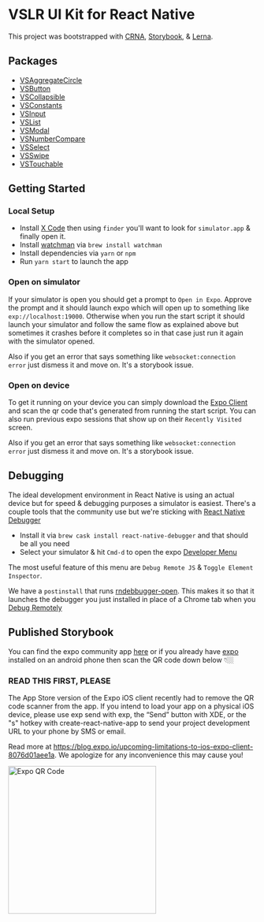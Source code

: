 # VSLR UI Kit for React Native

This project was bootstrapped with [CRNA](https://github.com/react-community/create-react-native-app), [Storybook](https://github.com/storybooks/storybook/tree/master/app/react-native), & [Lerna](https://lernajs.io/).

## Packages

* [VSAggregateCircle](https://github.com/vivintsolar-oss/react-native-components/tree/master/packages/VSAggregateCircle)
* [VSButton](https://github.com/vivintsolar-oss/react-native-components/tree/master/packages/VSButton)
* [VSCollapsible](https://github.com/vivintsolar-oss/react-native-components/tree/master/packages/VSCollapsible)
* [VSConstants](https://github.com/vivintsolar-oss/react-native-components/tree/master/packages/VSConstants)
* [VSInput](https://github.com/vivintsolar-oss/react-native-components/tree/master/packages/VSInput)
* [VSList](https://github.com/vivintsolar-oss/react-native-components/tree/master/packages/VSList)
* [VSModal](https://github.com/vivintsolar-oss/react-native-components/tree/master/packages/VSModal)
* [VSNumberCompare](https://github.com/vivintsolar-oss/react-native-components/tree/master/packages/VSNumberCompare)
* [VSSelect](https://github.com/vivintsolar-oss/react-native-components/tree/master/packages/VSSelect)
* [VSSwipe](https://github.com/vivintsolar-oss/react-native-components/tree/master/packages/VSSwipe)
* [VSTouchable](https://github.com/vivintsolar-oss/react-native-components/tree/master/packages/VSTouchable)

## Getting Started

### Local Setup

* Install [X Code](https://itunes.apple.com/us/app/xcode/id497799835?mt=12) then using `finder` you'll want to look for `simulator.app` & finally open it.
* Install [watchman](https://facebook.github.io/watchman/) via `brew install watchman`
* Install dependencies via `yarn` or `npm`
* Run `yarn start` to launch the app

### Open on simulator

If your simulator is open you should get a prompt to `Open in Expo`. Approve the prompt and it should launch expo which will open up to something like `exp://localhost:19000`. Otherwise when you run the start script it should launch your simulator and follow the same flow as explained above but sometimes it crashes before it completes so in that case just run it again with the simulator opened.

Also if you get an error that says something like `websocket:connection error` just dismess it and move on. It's a storybook issue.

### Open on device

To get it running on your device you can simply download the [Expo Client](https://itunes.apple.com/us/app/expo-client/id982107779?mt=8) and scan the qr code that's generated from running the start script. You can also run previous expo sessions that show up on their `Recently Visited` screen.

Also if you get an error that says something like `websocket:connection error` just dismess it and move on. It's a storybook issue.

## Debugging

The ideal development environment in React Native is using an actual device but for speed & debugging purposes a simulator is easiest. There's a couple tools that the community use but we're sticking with [React Native Debugger](https://github.com/jhen0409/react-native-debugger)

* Install it via `brew cask install react-native-debugger` and that should be all you need
* Select your simulator & hit `Cmd-d` to open the expo [Developer Menu](https://docs.expo.io/versions/latest/guides/debugging.html#developer-menu)

The most useful feature of this menu are `Debug Remote JS` & `Toggle Element Inspector`.

We have a `postinstall` that runs [rndebbugger-open](https://www.npmjs.com/package/react-native-debugger-open). This makes it so that it launches the debugger you just installed in place of a Chrome tab when you [Debug Remotely](https://facebook.github.io/react-native/docs/debugging.html#chrome-developer-tools)

## Published Storybook

You can find the expo community app [here](https://expo.io/@vivintsolar/vslr-ui-kit) or if you already have [expo](https://expo.io/) installed on an android phone then scan the QR code down below 👇🏼

### READ THIS FIRST, PLEASE

The App Store version of the Expo iOS client recently had to remove the QR code scanner from the app. If you intend to load your app on a physical iOS device, please use exp send with exp, the “Send” button with XDE, or the "s" hotkey with create-react-native-app to send your project development URL to your phone by SMS or email.

Read more at https://blog.expo.io/upcoming-limitations-to-ios-expo-client-8076d01aee1a. We apologize for any inconvenience this may cause you!

<img  alt="Expo QR Code" src="https://raw.githubusercontent.com/vivintsolar-oss/react-native-components/master/assets/QR.png" width="300" />
